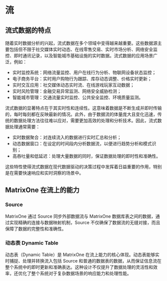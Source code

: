 # 流

## 流式数据的特点

随着实时数据分析的兴起，流式数据在多个领域中变得越来越重要。这些数据源主要包括但不限于社交媒体实时动态、在线零售交易、实时市场分析、网络安全监控、即时通讯记录，以及智能城市基础设施的实时数据。流式数据的应用场景广泛，例如：

- 实时监控系统：网络流量监控、用户在线行为分析、物联网设备状态监控；
- 电子商务平台：实时用户购物行为跟踪、库存动态调整、价格实时更新；
- 实时交互应用：社交媒体动态实时流、在线游戏玩家互动数据；
- 实时风险管理：金融交易异常监测、网络安全威胁检测；
- 智能城市管理：交通流量实时监控、公共安全监控、环境质量监测。
  
流式数据的显著特点在于其实时性和连续性。这意味着数据是不断生成并即时传输的，每时每刻都在反映最新的情况。此外，由于数据流的体量庞大且变化迅速，传统的数据处理方法往往难以应对，需要更加高效的处理和分析技术。因此，流式数据处理通常需要：

- 实时数据聚合：对连续流入的数据进行实时汇总和分析；
- 动态数据窗口：在设定的时间段内分析数据流，以便进行趋势分析和模式识别；
- 高吞吐量和低延迟：处理大量数据的同时，保证数据处理的即时性和准确性。
  
这些特性使得流式数据在现代数据驱动的决策过程中发挥着日益重要的作用，特别是在需要快速响应和实时洞察的场景中。

## MatrixOne 在流上的能力

### Source

MatrixOne 通过 Source 同步外部数据流与 MatrixOne 数据库表之间的数据，通过实现精确的连接与数据映射机制，Source 不仅确保了数据流的无缝对接，而且保障了数据的完整性和准确性。

### 动态表 Dynamic Table

动态表（Dynamic Table）是 MatrixOne 在流上能力的核心体现。动态表能够实时捕捉、处理并转换流入包括 Source 和普通的数据表的数据，从而保证信息流在整个系统中的即时更新和准确表达。这种设计不仅提升了数据处理的灵活性和效率，还优化了整个系统对于复杂数据场景的响应能力和处理性能。
